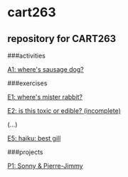 # cart263
## repository for CART263 

###activities

[A1: where's sausage dog?](https://sbordel.github.io/cart263/activities/wheres-sausage-dog/index.html)

###exercises

[E1: where's mister rabbit?](https://sbordel.github.io/cart263/exercises/wheres-mister-rabbit/index.html)

[E2: is this toxic or edible? (incomplete)](https://sbordel.github.io/cart263/exercises/slamina-new-game-plus/index.html)

(...)

[E5: haiku: best gill](https://sbordel.github.io/cart263/exercises/haiku-best-gill/index.html)

###projects

[P1: Sonny & Pierre-Jimmy](https://sbordel.github.io/cart263/projects/a-night-at-the-movies/index.html)
